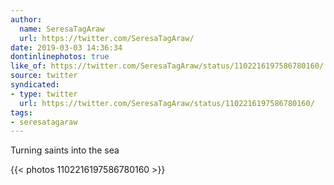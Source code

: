 ```yaml
---
author:
  name: SeresaTagAraw
  url: https://twitter.com/SeresaTagAraw/
date: 2019-03-03 14:36:34
dontinlinephotos: true
like_of: https://twitter.com/SeresaTagAraw/status/1102216197586780160/
source: twitter
syndicated:
- type: twitter
  url: https://twitter.com/SeresaTagAraw/status/1102216197586780160/
tags:
- seresatagaraw
---
```


Turning saints into the sea 

{{< photos 1102216197586780160 >}}